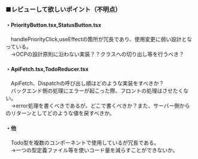 
### ■レビューして欲しいポイント（不明点）

#### ・PriorityButton.tsx,StatusButton.tsx<br>
　handlePriorityClick,useEffectの箇所が冗長であり、使用変更に弱い設計となっている。<br>
　→OCPの設計原則に沿わない実装？？クラスへの切り出し等を行うべき？
  
#### ・ApiFetch.tsx,TodoReducer.tsx<br>
　ApiFetch、Dispatchの呼び出し順はどのような実装をすべきか？<br>
　バックエンド側の処理にエラーが起こった際、フロントの処理はさせたくない。<br>
　→error処理を書くべきであるが、どこで書くべきか？また、サーバー側からのリターンとしてどのような値を戻すべきか。
  
#### ・他<br>
　Todo型を複数のコンポーネントで使用しているが冗長である。<br>
　→一つの型定義ファイル等を使いコード量を減らすことができないか。
